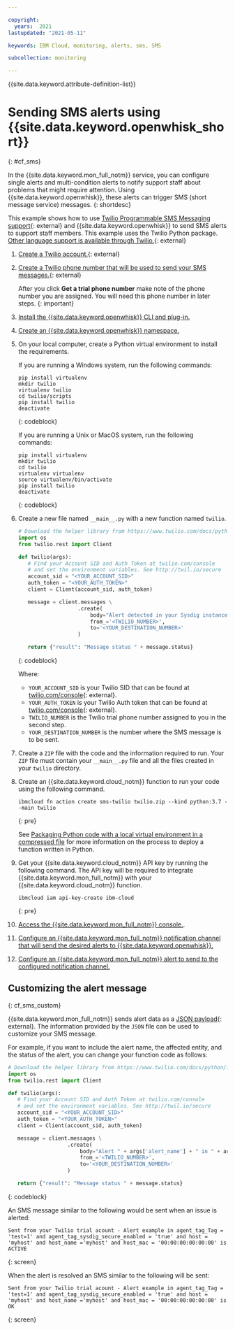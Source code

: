 ```yaml
---

copyright:
  years:  2021
lastupdated: "2021-05-11"

keywords: IBM Cloud, monitoring, alerts, sms, SMS

subcollection: monitoring

---
```


{{site.data.keyword.attribute-definition-list}}

# Sending SMS alerts using {{site.data.keyword.openwhisk_short}}
{: #cf_sms}

In the {{site.data.keyword.mon_full_notm}} service, you can configure single alerts and multi-condition alerts to notify support staff about problems that might require attention. Using {{site.data.keyword.openwhisk}}, these alerts can trigger SMS (short message service) messages. 
{: shortdesc}

This example shows how to use [Twilio Programmable SMS Messaging support](https://www.twilio.com/docs/sms){: external} and {{site.data.keyword.openwhisk}} to send SMS alerts to support staff members.  This example uses the Twilio Python package.  [Other language support is available through Twilio.](https://www.twilio.com/docs/libraries){: external}

1. [Create a Twilio account.](https://www.twilio.com/docs/usage/tutorials/how-to-use-your-free-trial-account){: external}

2. [Create a Twilio phone number that will be used to send your SMS messages.](https://www.twilio.com/docs/usage/tutorials/how-to-use-your-free-trial-account#get-your-first-twilio-phone-number){: external}

   After you click **Get a trial phone number** make note of the phone number you are assigned.  You will need this phone number in later steps.
   {: important}   

3. [Install the {{site.data.keyword.openwhisk}} CLI and plug-in.](https://cloud.ibm.com/docs/openwhisk?topic=openwhisk-cli_install)

4. [Create an {{site.data.keyword.openwhisk}} namespace.](/docs/openwhisk?topic=openwhisk-namespaces#create_iam_namespace)

5. On your local computer, create a Python virtual environment to install the requirements.

    If you are running a Windows system, run the following commands:

    ```text
    pip install virtualenv
    mkdir twilio
    virtualenv twilio
    cd twilio/scripts
    pip install twilio
    deactivate
    ```
    {: codeblock}

    If you are running a Unix or MacOS system, run the following commands:

    ```text
    pip install virtualenv
    mkdir twilio
    cd twilio
    virtualenv virtualenv
    source virtualenv/bin/activate
    pip install twilio
    deactivate
    ```
    {: codeblock}

6. Create a new file named `__main__.py` with a new function named `twilio`.

   ```python
   # Download the helper library from https://www.twilio.com/docs/python/install
   import os
   from twilio.rest import Client

   def twilio(args):
      # Find your Account SID and Auth Token at twilio.com/console
      # and set the environment variables. See http://twil.io/secure
      account_sid = "<YOUR_ACCOUNT_SID>"
      auth_token = "<YOUR_AUTH_TOKEN>"
      client = Client(account_sid, auth_token)

      message = client.messages \
                      .create(
                          body="Alert detected in your Sysdig instance" ,
                          from_='<TWILIO_NUMBER>',
                          to='<YOUR_DESTINATION_NUMBER>'
                      )

      return {"result": "Message status " + message.status}
   ```
   {: codeblock}

   Where:

   * `YOUR_ACCOUNT_SID` is your Twilio SID that can be found at [twilio.com/console](http://www.twilio.com/console){: external}.
   * `YOUR_AUTH_TOKEN`  is your Twilio Auth token that can be found at [twilio.com/console](http://www.twilio.com/console){: external}.
   * `TWILIO_NUMBER` is the Twilio trial phone number assigned to you in the second step.
   * `YOUR_DESTINATION_NUMBER` is the number where the SMS message is to be sent.

7. Create a `ZIP` file with the code and the information required to run.  Your `ZIP` file must contain your `__main__.py` file and all the files created in your `twilio` directory.

8. Create an {{site.data.keyword.cloud_notm}} function to run your code using the following command.

   ```text
   ibmcloud fn action create sms-twilio twilio.zip --kind python:3.7 --main twilio
   ```
   {: pre}

   See [Packaging Python code with a local virtual environment in a compressed file](/docs/openwhisk?topic=openwhisk-prep#prep_python_local_virtenv) for more information on the process to deploy a function written in Python.

9. Get your {{site.data.keyword.cloud_notm}} API key by running the following command.  The API key will be required to integrate {{site.data.keyword.mon_full_notm}} with your {{site.data.keyword.cloud_notm}} function.

   ```text
   ibmcloud iam api-key-create ibm-cloud
   ```
   {: pre}

10. [Access the {{site.data.keyword.mon_full_notm}} console.](/docs/monitoring?topic=monitoring-launch#launch_step2).


11. [Configure an {{site.data.keyword.mon_full_notm}} notification channel that will send the desired alerts to {{site.data.keyword.openwhisk}}.](/docs/monitoring?topic=monitoring-notifications#notifications_create)  

   
12. [Configure an {{site.data.keyword.mon_full_notm}} alert to send to the configured notification channel.](/docs/monitoring?topic=monitoring-alerts)

## Customizing the alert message
{: cf_sms_custom}

{{site.data.keyword.mon_full_notm}} sends alert data as a [JSON payload](https://docs.sysdig.com/en/configure-a-webhook-channel.html){: external}.  The information provided by the `JSON` file can be used to customize your SMS message.

For example, if you want to include the alert name, the affected entity, and the status of the alert, you can change your function code as follows:

```python
# Download the helper library from https://www.twilio.com/docs/python/install
import os
from twilio.rest import Client

def twilio(args):
   # Find your Account SID and Auth Token at twilio.com/console
   # and set the environment variables. See http://twil.io/secure
   account_sid = "<YOUR_ACCOUNT_SID>"
   auth_token = "<YOUR_AUTH_TOKEN>"
   client = Client(account_sid, auth_token)

   message = client.messages \
                   .create(
                       body="Alert " + args['alert_name'] + " in " + args['entities'][0]['entity'] + " is " + args['state'],
                       from_='<TWILIO_NUMBER>',
                       to='<YOUR_DESTINATION_NUMBER>'
                   )

   return {"result": "Message status " + message.status}

```
{: codeblock}

An SMS message similar to the following would be sent when an issue is alerted:

```text
Sent from your Twilio trial acount - Alert example in agent_tag_Tag = 'test=1' and agent_tag_sysdig_secure_enabled = 'true' and host = 'myhost' and host_name ='myhost' and host_mac = '00:00:00:00:00:00' is ACTIVE
```
{: screen}

When the alert is resolved an SMS similar to the following will be sent:

```text
Sent from your Twilio trial acount - Alert example in agent_tag_Tag = 'test=1' and agent_tag_sysdig_secure_enabled = 'true' and host = 'myhost' and host_name ='myhost' and host_mac = '00:00:00:00:00:00' is OK
```
{: screen}


